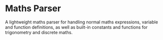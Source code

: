# Maths Parser
A lightweight maths parser for handling normal maths expressions, variable and function definitions, as well as built-in constants and functions for trigonometry and discrete maths.
